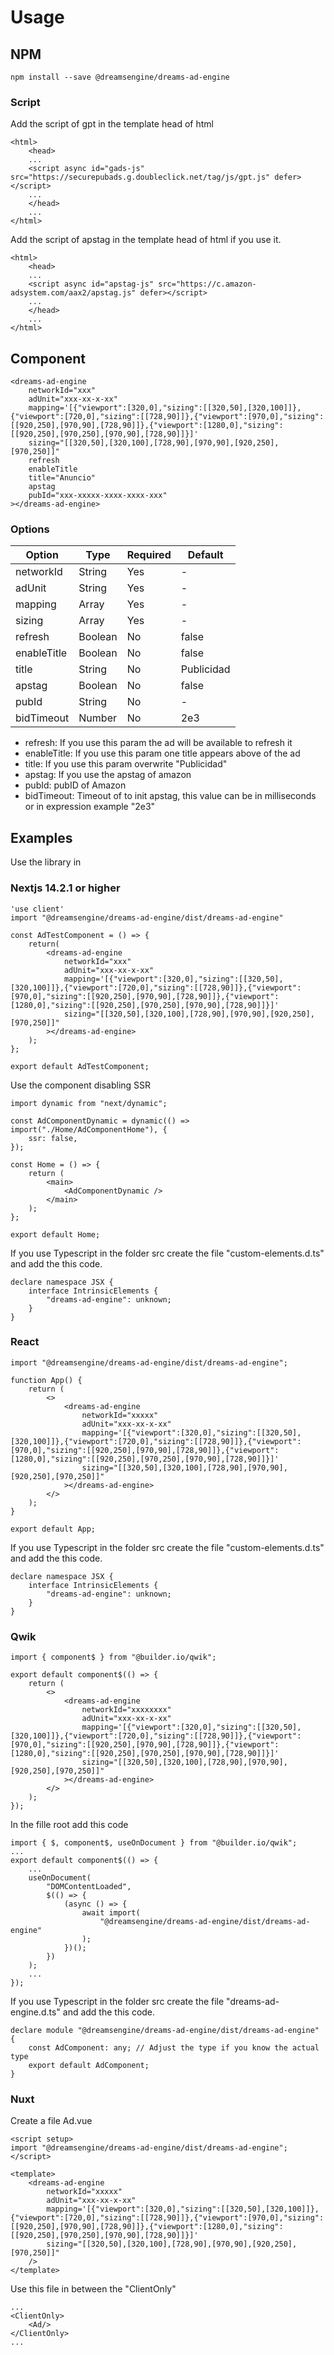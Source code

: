 # Usage

## NPM

```
npm install --save @dreamsengine/dreams-ad-engine
```

### Script

Add the script of gpt in the template head of html

```
<html>
	<head>
	...
	<script async id="gads-js" src="https://securepubads.g.doubleclick.net/tag/js/gpt.js" defer></script>
	...
	</head>
	...
</html>
```

Add the script of apstag in the template head of html if you use it.

```
<html>
	<head>
	...
	<script async id="apstag-js" src="https://c.amazon-adsystem.com/aax2/apstag.js" defer></script>
	...
	</head>
	...
</html>
```

## Component

```
<dreams-ad-engine
	networkId="xxx"
	adUnit="xxx-xx-x-xx"
	mapping='[{"viewport":[320,0],"sizing":[[320,50],[320,100]]},{"viewport":[720,0],"sizing":[[728,90]]},{"viewport":[970,0],"sizing":[[920,250],[970,90],[728,90]]},{"viewport":[1280,0],"sizing":[[920,250],[970,250],[970,90],[728,90]]}]'
	sizing="[[320,50],[320,100],[728,90],[970,90],[920,250],[970,250]]"
	refresh
	enableTitle
	title="Anuncio"
	apstag
	pubId="xxx-xxxxx-xxxx-xxxx-xxx"
></dreams-ad-engine>
```

### Options

| Option      | Type    | Required | Default    |
| ----------- | ------- | -------- | ---------- |
| networkId   | String  | Yes      | -          |
| adUnit      | String  | Yes      | -          |
| mapping     | Array   | Yes      | -          |
| sizing      | Array   | Yes      | -          |
| refresh     | Boolean | No       | false      |
| enableTitle | Boolean | No       | false      |
| title       | String  | No       | Publicidad |
| apstag      | Boolean | No       | false      |
| pubId       | String  | No       | -          |
| bidTimeout  | Number  | No       | 2e3        |

-   refresh: If you use this param the ad will be available to refresh it
-   enableTitle: If you use this param one title appears above of the ad
-   title: If you use this param overwrite "Publicidad"
-   apstag: If you use the apstag of amazon
-   pubId: pubID of Amazon
-   bidTimeout: Timeout of to init apstag, this value can be in milliseconds or in expression example "2e3"

## Examples

Use the library in

### Nextjs 14.2.1 or higher

```
'use client'
import "@dreamsengine/dreams-ad-engine/dist/dreams-ad-engine"

const AdTestComponent = () => {
	return(
		<dreams-ad-engine
			networkId="xxx"
			adUnit="xxx-xx-x-xx"
			mapping='[{"viewport":[320,0],"sizing":[[320,50],[320,100]]},{"viewport":[720,0],"sizing":[[728,90]]},{"viewport":[970,0],"sizing":[[920,250],[970,90],[728,90]]},{"viewport":[1280,0],"sizing":[[920,250],[970,250],[970,90],[728,90]]}]'
			sizing="[[320,50],[320,100],[728,90],[970,90],[920,250],[970,250]]"
		></dreams-ad-engine>
	);
};

export default AdTestComponent;
```

Use the component disabling SSR

```
import dynamic from "next/dynamic";

const AdComponentDynamic = dynamic(() => import("./Home/AdComponentHome"), {
	ssr: false,
});

const Home = () => {
	return (
		<main>
			<AdComponentDynamic />
		</main>
	);
};

export default Home;
```

If you use Typescript in the folder src create the file "custom-elements.d.ts" and add the this code.

```
declare namespace JSX {
	interface IntrinsicElements {
		"dreams-ad-engine": unknown;
	}
}
```

### React

```
import "@dreamsengine/dreams-ad-engine/dist/dreams-ad-engine";

function App() {
	return (
		<>
			<dreams-ad-engine
				networkId="xxxxx"
				adUnit="xxx-xx-x-xx"
				mapping='[{"viewport":[320,0],"sizing":[[320,50],[320,100]]},{"viewport":[720,0],"sizing":[[728,90]]},{"viewport":[970,0],"sizing":[[920,250],[970,90],[728,90]]},{"viewport":[1280,0],"sizing":[[920,250],[970,250],[970,90],[728,90]]}]'
				sizing="[[320,50],[320,100],[728,90],[970,90],[920,250],[970,250]]"
			></dreams-ad-engine>
		</>
	);
}

export default App;
```

If you use Typescript in the folder src create the file "custom-elements.d.ts" and add the this code.

```
declare namespace JSX {
	interface IntrinsicElements {
		"dreams-ad-engine": unknown;
	}
}
```

### Qwik

```
import { component$ } from "@builder.io/qwik";

export default component$(() => {
	return (
		<>
			<dreams-ad-engine
				networkId="xxxxxxxx"
				adUnit="xxx-xx-x-xx"
				mapping='[{"viewport":[320,0],"sizing":[[320,50],[320,100]]},{"viewport":[720,0],"sizing":[[728,90]]},{"viewport":[970,0],"sizing":[[920,250],[970,90],[728,90]]},{"viewport":[1280,0],"sizing":[[920,250],[970,250],[970,90],[728,90]]}]'
				sizing="[[320,50],[320,100],[728,90],[970,90],[920,250],[970,250]]"
			></dreams-ad-engine>
		</>
	);
});
```

In the fille root add this code

```
import { $, component$, useOnDocument } from "@builder.io/qwik";
...
export default component$(() => {
	...
	useOnDocument(
		"DOMContentLoaded",
		$(() => {
			(async () => {
				await import(
					"@dreamsengine/dreams-ad-engine/dist/dreams-ad-engine"
				);
			})();
		})
	);
	...
});
```

If you use Typescript in the folder src create the file "dreams-ad-engine.d.ts" and add the this code.

```
declare module "@dreamsengine/dreams-ad-engine/dist/dreams-ad-engine" {
	const AdComponent: any; // Adjust the type if you know the actual type
	export default AdComponent;
}
```

### Nuxt

Create a file Ad.vue

```
<script setup>
import "@dreamsengine/dreams-ad-engine/dist/dreams-ad-engine";
</script>

<template>
	<dreams-ad-engine
		networkId="xxxxx"
		adUnit="xxx-xx-x-xx"
		mapping='[{"viewport":[320,0],"sizing":[[320,50],[320,100]]},{"viewport":[720,0],"sizing":[[728,90]]},{"viewport":[970,0],"sizing":[[920,250],[970,90],[728,90]]},{"viewport":[1280,0],"sizing":[[920,250],[970,250],[970,90],[728,90]]}]'
		sizing="[[320,50],[320,100],[728,90],[970,90],[920,250],[970,250]]"
	/>
</template>

```

Use this file in between the "ClientOnly"

```
...
<ClientOnly>
	<Ad/>
</ClientOnly>
...
```
